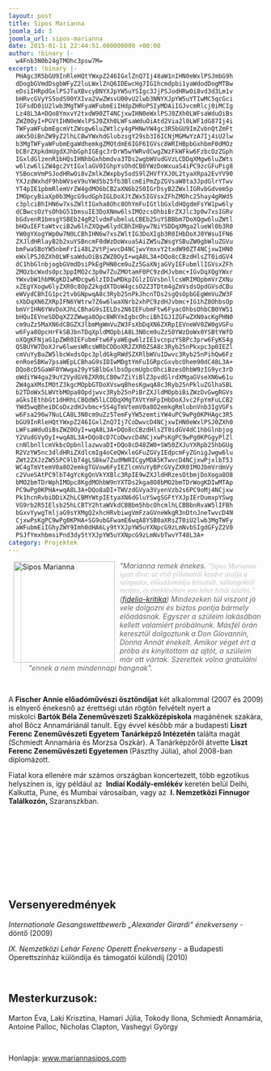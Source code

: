 ```yaml
---
layout: post
title: Sipos Marianna
joomla_id: 3
joomla_url: sipos-marianna
date: 2015-01-11 22:44:51.000000000 +00:00
author: !binary |-
  w4Fnb3N0b24gTMOhc3psw7M=
excerpt: !binary |-
  PHAgc3R5bGU9InRleHQtYWxpZ246IGxlZnQ7Ij48aW1nIHN0eWxlPSJmbG9h
  dDogbGVmdDsgbWFyZ2luLWxlZnQ6IDEwcHg7IG1hcmdpbi1yaWdodDogMTBw
  eDsiIHRpdGxlPSJTaXBvcyBNYXJpYW5uYSIgc3JjPSJodHRwOi8vd3d3Lm1v
  bHRvcGVyYS5odS90YXIva2VwZWsvU00vU2lwb3NNYXJpYW5uYTIwMC5qcGci
  IGFsdD0iU2lwb3MgTWFyaWFubmEiIHdpZHRoPSIyMDAiIGJvcmRlcj0iMCIg
  Lz48L3A+DQo8YmxvY2txdW90ZT4NCjxwIHN0eWxlPSJ0ZXh0LWFsaWduOiBs
  ZWZ0OyI+PGVtIHN0eWxlPSJ0ZXh0LWFsaWduOiAtd2Via2l0LWF1dG87Ij4i
  TWFyaWFubmEgcmVtZWsgw6luZWtlcy4gPHNwYW4gc3R5bGU9ImZvbnQtZmFt
  aWx5OiBnZW9yZ2lhLCBwYWxhdGlubzsgY29sb3I6ICNjMGMwYzA7Ij4iU2lw
  b3MgTWFyaWFubmEgaWdhemkgZMOtdmE6IGF6IGVsc8WRIHBpbGxhbmF0dMOz
  bCBrZXpkdmUgdXJhbGphIGEgc3rDrW5wYWRvdCwgZWzFkWFkw6FzbcOzZGph
  IGxldGlzenR1bHQsIHNhbGxhbmdva3TDs2wgbWVudGVzLCDDqXMgw6luZWts
  w6lzw6liZW4gc2VtIGxlaGV0IGhpYsOhdCB0YWzDoWxuaS4iPC9zcGFuPig8
  YSBocmVmPSJodHRwOi8vZmlkZWxpby5odS9lZHVfYXJ0L2tyaXRpa2EvYV90
  YXJzdWxhdF9hbWVseV9uYWd5b25fb3BlcmEiPmZpZGVsaW8ta3JpdGlrYTwv
  YT4pIE1pbmRlemVrZW4gdMO6bCB2aXN6b250IGrDsyB2ZWxlIGRvbGdvem5p
  IMOpcyBiaXp0b3MgcG9udGphIGLDoXJtZWx5IGVsxZFhZMOhc25hay4gRWd5
  c3plciBhIHN6w7xsZWltIGxha8Ohc8OhYmFuIGtlbGxldHQgdmFsYW1pw6ly
  dCBwcsOzYsOhbG51bmsuIE3DoXNmw6lsIMOzcsOhbiBrZXJlc3p0w7xsIGRv
  bGdvenR1bmsgYSBEb24gR2lvdmFubmluLCBEb25uYSBBbm7DoXQgw6luZWtl
  bHQuIEFtaWtvciB2w6lnZXQgw6lydCBhIHByw7NiYSDDqXMga2lueWl0b3R0
  YW0gYXogYWp0w7N0LCBhIHN6w7xsZWltIG3DoXIgb3R0IHbDoXJ0YWsuIFN6
  ZXJldHRlayB2b2xuYSBncmF0dWzDoWxuaSAiZW5uZWsgYSBuZW0gbWluZGVu
  bmFwaSBoYW5nbmFrIi48L2VtPjwvcD4NCjwvYmxvY2txdW90ZT4NCjxwIHN0
  eWxlPSJ0ZXh0LWFsaWduOiBsZWZ0OyI+wqA8L3A+DQo8cCBzdHlsZT0idGV4
  dC1hbGlnbjogbGVmdDsiPkEgPHN0cm9uZz5GaXNjaGVyIEFubmllIGVsxZFh
  ZMOzbcWxdsOpc3ppIMO2c3p0w7ZuZMOtamF0PC9zdHJvbmc+IGvDqXQgYWxr
  YWxvbW1hbMKgKDIwMDcgw6lzIDIwMDkpIGlzIGVsbnllcsWRIMOpbmVrZXNu
  xZEgYXogw6lyZXR0c8OpZ2kgdXTDoW4gcsO2Z3TDtm4gZmVsdsOpdGVsdCBu
  eWVydCBhIG1pc2tvbGNpwqA8c3Ryb25nPkJhcnTDs2sgQsOpbGEgWmVuZW3F
  sXbDqXN6ZXRpIFN6YWtrw7Z6w6lwaXNrb2xhPC9zdHJvbmc+IG1hZ8OhbsOp
  bmVrIHN6YWvDoXJhLCBhaG9sIELDs2N6IEFubmFtw6FyacOhbsOhbCB0YW51
  bHQuIEVneSDDqXZ2ZWwga8Opc8WRYmIgbcOhciBhIGJ1ZGFwZXN0acKgPHN0
  cm9uZz5MaXN6dCBGZXJlbmMgWmVuZW3FsXbDqXN6ZXRpIEVneWV0ZW0gVGFu
  w6Fya8OpcHrFkSBJbnTDqXpldMOpbiA8L3N0cm9uZz50YWzDoWx0YSBtYWfD
  oXQgKFNjaG1pZWR0IEFubmFtw6FyaWEgw6lzIE1vcnpzYSBPc3prw6FyKS4g
  QSBUYW7DoXJrw6lwesWRcsWRbCDDoXR2ZXR0ZSA8c3Ryb25nPkxpc3p0IEZl
  cmVuYyBaZW5lbcWxdsOpc3pldGkgRWd5ZXRlbWVuIDwvc3Ryb25nPihQw6Fz
  enRoeSBKw7psaWEpLCBhaG9sIDIwMDgtYmFuIGRpcGxvbcOhem90dC48L3A+
  DQo8cD5GaWF0YWwga29yYSBlbGxlbsOpcmUgbcOhciBzesOhbW9zIG9yc3rD
  oWdiYW4ga29uY2VydGV6ZXR0LCB0w7ZiYiBlZ3pvdGlrdXMgaGVseXN6w61u
  ZW4gaXMsIMOtZ3kgcMOpbGTDoXVswqBhesKgwqA8c3Ryb25nPkluZGlhaSBL
  b2TDoWx5LWVtbMOpa8Opdjwvc3Ryb25nPiBrZXJldMOpbiBiZWzDvGwgRGVs
  aGksIEthbGt1dHRhLCBQdW5lLCDDqXMgTXVtYmFpIHbDoXJvc2FpYmFuLCB2
  YWd5wqBheiDCoDxzdHJvbmc+SS4gTmVtemV0a8O2emkgRmlubnVnb3IgVGFs
  w6Fsa296w7NuLCA8L3N0cm9uZz5TemFyYW5zemtiYW4uPC9wPg0KPHAgc3R5
  bGU9InRleHQtYWxpZ246IGxlZnQ7Ij7CoDwvcD4NCjxwIHN0eWxlPSJ0ZXh0
  LWFsaWduOiBsZWZ0OyI+wqA8L3A+DQo8cCBzdHlsZT0idGV4dC1hbGlnbjog
  Y2VudGVyOyI+wqA8L3A+DQo8cD7CoDwvcD4NCjxwPsKgPC9wPg0KPGgyPlZl
  cnNlbnllcmVkbcOpbnllazwvaDI+DQo8cD48ZW0+SW50ZXJuYXRpb25hbGUg
  R2VzYW5nc3dldHRiZXdlcmIg4oCeQWxleGFuZGVyIEdpcmFyZGnigJwgw6lu
  ZWt2ZXJzZW55PC9lbT4gLSBkw7ZudMWRICgyMDA5KTwvcD4NCjxwPjxlbT5J
  WC4gTmVtemV0a8O2emkgTGVow6FyIEZlcmVuYyBPcGVyZXR0IMOJbmVrdmVy
  c2VueSAtPC9lbT4gYcKgQnVkYXBlc3RpIE9wZXJldHRzesOtbmjDoXoga8O8
  bMO2bmTDrWphIMOpc8KgdMOhbW9nYXTDs2kga8O8bMO2bmTDrWogKDIwMTAp
  PC9wPg0KPHA+wqA8L3A+DQo8aDI+TWVzdGVya3VyenVzb2s6PC9oMj4NCjxw
  Pk1hcnRvbiDDiXZhLCBMYWtpIEtyaXN6dGluYSwgSGFtYXJpIErDumxpYSwg
  VG9rb2R5IElsb25hLCBTY2htaWVkdCBBbm5hbcOhcmlhLCBBbnRvaW5lIFBh
  bGxvYywgTmljaG9sYXMgQ2xhcHRvbiwgVmFzaGVneWkgR3nDtnJneTwvcD4N
  CjxwPsKgPC9wPg0KPHA+SG9ubGFwamE6wqA8YSB0aXRsZT0iU2lwb3MgTWFy
  aWFubmEiIGhyZWY9Imh0dHA6Ly9tYXJpYW5uYXNpcG9zLmNvbSIgdGFyZ2V0
  PSJfYmxhbmsiPnd3dy5tYXJpYW5uYXNpcG9zLmNvbTwvYT48L3A+
category: Projektek
---
```

<p style="text-align: left;"><img style="float: left; margin-left: 10px; margin-right: 10px;" title="Sipos Marianna" src="http://www.moltopera.hu/tar/kepek/SM/SiposMarianna200.jpg" alt="Sipos Marianna" width="200" border="0" /></p>
<blockquote>
<p style="text-align: left;"><em style="text-align: -webkit-auto;">"Marianna remek énekes. <span style="font-family: georgia, palatino; color: #c0c0c0;">"Sipos Marianna igazi díva: az első pillanattól kezdve uralja a színpadot, előadásmódja letisztult, sallangoktól mentes, és éneklésében sem lehet hibát találni."</span>(<a href="http://fidelio.hu/edu_art/kritika/a_tarsulat_amely_nagyon_opera">fidelio-kritika</a>) Mindezeken túl viszont jó vele dolgozni és biztos pontja bármely előadásnak. Egyszer a szüleim lakásában kellett valamiért próbálnunk. Másfél órán keresztül dolgoztunk a Don Giovannin, Donna Annát énekelt. Amikor véget ért a próba és kinyitottam az ajtót, a szüleim már ott vártak. Szerettek volna gratulálni "ennek a nem mindennapi hangnak".</em></p>
</blockquote>
<p style="text-align: left;"> </p>
<p style="text-align: left;">A <strong>Fischer Annie előadóművészi ösztöndíjat</strong> két alkalommal (2007 és 2009) is elnyerő énekesnő az érettségi után rögtön felvételt nyert a miskolci <strong>Bartók Béla Zeneművészeti Szakközépiskola</strong> magánének szakára, ahol Bócz Annamáriánál tanult. Egy évvel később már a budapesti <strong>Liszt Ferenc Zeneművészeti Egyetem Tanárképző Intézetén </strong>találta magát (Schmiedt Annamária és Morzsa Oszkár). A Tanárképzőről átvette <strong>Liszt Ferenc Zeneművészeti Egyetemen </strong>(Pászthy Júlia), ahol 2008-ban diplomázott.</p>
<p>Fiatal kora ellenére már számos országban koncertezett, több egzotikus helyszínen is, így például az  <strong>Indiai Kodály-emlékév</strong> keretén belül Delhi, Kalkutta, Pune, és Mumbai városaiban, vagy az  <strong>I. Nemzetközi Finnugor Találkozón, </strong>Szaranszkban.</p>
<p style="text-align: left;"> </p>
<p style="text-align: left;"> </p>
<p style="text-align: center;"> </p>
<p> </p>
<p> </p>
<h2>Versenyeredmények</h2>
<p><em>Internationale Gesangswettbewerb „Alexander Girardi“ énekverseny</em> - döntő (2009)</p>
<p><em>IX. Nemzetközi Lehár Ferenc Operett Énekverseny -</em> a Budapesti Operettszínház különdíja és támogatói különdíj (2010)</p>
<p> </p>
<h2>Mesterkurzusok:</h2>
<p>Marton Éva, Laki Krisztina, Hamari Júlia, Tokody Ilona, Schmiedt Annamária, Antoine Palloc, Nicholas Clapton, Vashegyi György</p>
<p> </p>
<p>Honlapja: <a title="Sipos Marianna" href="http://mariannasipos.com" target="_blank">www.mariannasipos.com</a></p>

